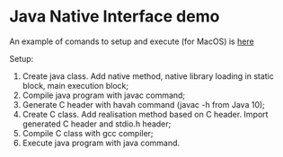 # Java Native Interface demo

An example of comands to setup and execute (for MacOS) is [here](setup.sh)

Setup:
1. Create java class. Add native method, native library loading in static block, main execution block;
2. Compile java program with javac command;
3. Generate C header with havah command (javac -h from Java 10);
4. Create C class. Add realisation method based on C header. Import generated C header and stdio.h header;
5. Compile C class with gcc compiler;
6. Execute java program with java command.
